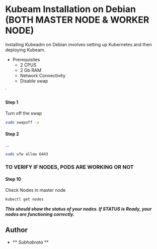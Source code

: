 # Kubeam Installation on Debian (BOTH MASTER NODE & WORKER NODE)

Installing Kubeadm on Debian involves setting up Kubernetes and then deploying Kubeam. 

* Prerequisites
    -  2 CPUS
    -  2 Gb RAM
    -  Network Connectivity
    -  Disable swap

`
#### Step 1
Turn off the swap

```bash
sudo swapoff -a
```

#### Step 2
...

```bash
sudo ufw allow 6443
```

### TO VERIFY IF NODES, PODS ARE WORKING OR NOT

#### Step 10
Check Nodes in master node 
```bash
kubectl get nodes
```
**_This should show the status of your nodes. If STATUS is Ready, your nodes are functioning correctly._**






## Author

- ** _Subhabrata_ **
